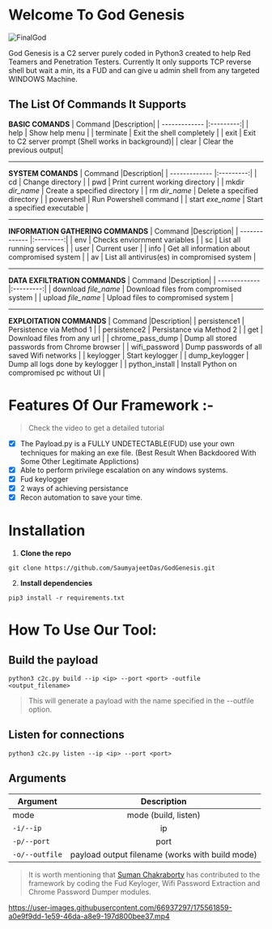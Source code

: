# Welcome To God Genesis
![FinalGod](https://user-images.githubusercontent.com/66937297/175554898-58c56076-7cf9-4b1d-9d5d-2f2b27a9c0e3.png)

God Genesis is a C2 server purely coded in Python3 created to help Red Teamers and Penetration Testers. 
Currently It only supports TCP reverse shell but wait a min, its a FUD and can give u admin shell from any targeted WINDOWS Machine.

## The List Of Commands It Supports
**BASIC COMANDS**
| Command       |Description|
| ------------- |:---------:|
| help    | Show help menu |
| terminate |  Exit the shell completely |
| exit | Exit to C2 server prompt (Shell works in background)|
| clear | Clear the previous output|

***
**SYSTEM COMANDS**
| Command       |Description|
| ------------- |:---------:|
| cd   | Change directory |
| pwd  | Print current working directory |
| mkdir *dir_name* | Create a specified directory |
|  rm *dir_name*   | Delete a specified directory |
| powershell <command>  | Run Powershell command |
|  start *exe_name*   | Start a specified executable |

***
**INFORMATION GATHERING COMMANDS**
| Command       |Description|
| ------------- |:---------:|
| env | Checks enviornment variables |
| sc  | List all running services |
| user  | Current user |
| info  | Get all information about compromised system |
| av | List all antivirus(es) in compromised system |
                        
***
**DATA EXFILTRATION COMMANDS**
| Command       |Description|
| ------------- |:---------:|
| download *file_name*  | Download files from compromised system |
| upload *file_name*    | Upload files to compromised system     |

***
**EXPLOITATION COMMANDS**
| Command       |Description|
| persistence1  | Persistence via Method 1 |
|  persistence2 | Persistance via Method 2 |
| get | Download files from any url |
| chrome_pass_dump  | Dump all stored passwords from Chrome browser |
|  wifi_password  | Dump passwords of all saved Wifi networks |
| keylogger | Start keylogger |
| dump_keylogger  | Dump all logs done by keylogger | 
| python_install  | Install Python on compromised pc without UI |


# Features Of Our Framework :-
> Check the video to get a detailed tutorial

- [x] The Payload.py is a FULLY UNDETECTABLE(FUD) use your own techniques for making an exe file. (Best Result When Backdoored With Some Other Legitimate Applictions)
- [x] Able to perform privilege escalation on any windows systems.
- [x] Fud keylogger
- [x] 2 ways of achieving persistance 
- [x] Recon automation to save your time.

# Installation
1. **Clone the repo**
```
git clone https://github.com/SaumyajeetDas/GodGenesis.git
```

2. **Install dependencies**
```
pip3 install -r requirements.txt
```

# How To Use Our Tool: 
## Build the payload
```
python3 c2c.py build --ip <ip> --port <port> -outfile <output_filename>
```
> This will generate a payload with the name specified in the --outfile option.

## Listen for connections
```
python3 c2c.py listen --ip <ip> --port <port>
```

## Arguments
| Argument       |Description|
| ------------- |:---------:|
| mode    | mode (build, listen) |
| ``-i/--ip`` |  ip |
| ``-p/--port`` | port |
| ``-o/--outfile`` | payload output filename (works with build mode)|

> It is worth mentioning that [Suman Chakraborty](https://github.com/ANON4MOUS)
has contributed to the framework by coding the Fud Keyloger, Wifi Password Extraction and Chrome Password Dumper modules. 


https://user-images.githubusercontent.com/66937297/175561859-a0e9f9dd-1e59-46da-a8e9-197d800bee37.mp4
